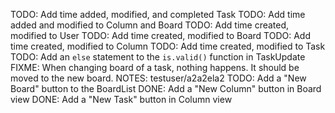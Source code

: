 TODO: Add time added, modified, and completed Task
TODO: Add time added and modified to Column and Board
TODO: Add time created, modified to User
TODO: Add time created, modified to Board
TODO: Add time created, modified to Column
TODO: Add time created, modified to Task
TODO: Add an `else` statement to the `is.valid()` function in TaskUpdate
FIXME: When changing board of a task, nothing happens. It should be moved to the new board.
NOTES: testuser/a2a2ela2
TODO: Add a "New Board" button to the BoardList
DONE: Add a "New Column" button in Board view
DONE: Add a "New Task" button in Column view
